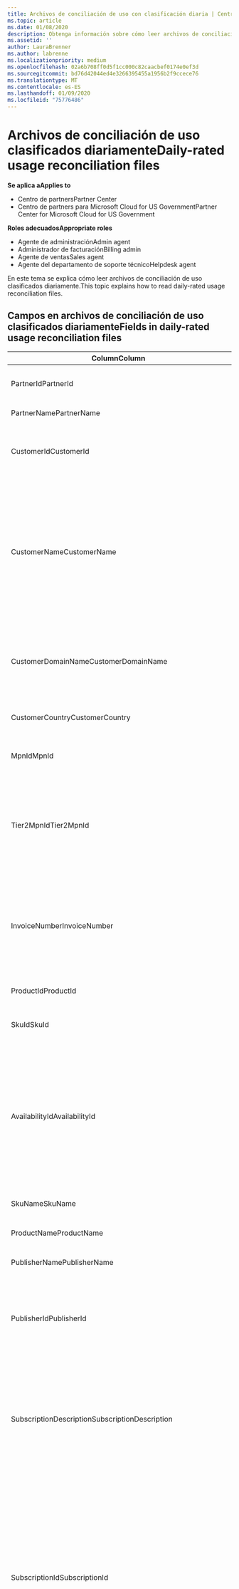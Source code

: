 ```yaml
---
title: Archivos de conciliación de uso con clasificación diaria | Centro de Partners
ms.topic: article
ms.date: 01/08/2020
description: Obtenga información sobre cómo leer archivos de conciliación de uso clasificados diariamente en el centro de Partners.
ms.assetid: ''
author: LauraBrenner
ms.author: labrenne
ms.localizationpriority: medium
ms.openlocfilehash: 02a6b708ff0d5f1cc000c82caacbef0174e0ef3d
ms.sourcegitcommit: bd76d42044ed4e3266395455a1956b2f9ccece76
ms.translationtype: MT
ms.contentlocale: es-ES
ms.lasthandoff: 01/09/2020
ms.locfileid: "75776486"
---
```

# <a name="daily-rated-usage-reconciliation-files"></a><span data-ttu-id="ee2bd-103">Archivos de conciliación de uso clasificados diariamente</span><span class="sxs-lookup"><span data-stu-id="ee2bd-103">Daily-rated usage reconciliation files</span></span>

<span data-ttu-id="ee2bd-104">**Se aplica a**</span><span class="sxs-lookup"><span data-stu-id="ee2bd-104">**Applies to**</span></span>

- <span data-ttu-id="ee2bd-105">Centro de partners</span><span class="sxs-lookup"><span data-stu-id="ee2bd-105">Partner Center</span></span>
- <span data-ttu-id="ee2bd-106">Centro de partners para Microsoft Cloud for US Government</span><span class="sxs-lookup"><span data-stu-id="ee2bd-106">Partner Center for Microsoft Cloud for US Government</span></span>

<span data-ttu-id="ee2bd-107">**Roles adecuados**</span><span class="sxs-lookup"><span data-stu-id="ee2bd-107">**Appropriate roles**</span></span>

- <span data-ttu-id="ee2bd-108">Agente de administración</span><span class="sxs-lookup"><span data-stu-id="ee2bd-108">Admin agent</span></span>
- <span data-ttu-id="ee2bd-109">Administrador de facturación</span><span class="sxs-lookup"><span data-stu-id="ee2bd-109">Billing admin</span></span>
- <span data-ttu-id="ee2bd-110">Agente de ventas</span><span class="sxs-lookup"><span data-stu-id="ee2bd-110">Sales agent</span></span>
- <span data-ttu-id="ee2bd-111">Agente del departamento de soporte técnico</span><span class="sxs-lookup"><span data-stu-id="ee2bd-111">Helpdesk agent</span></span>

<span data-ttu-id="ee2bd-112">En este tema se explica cómo leer archivos de conciliación de uso clasificados diariamente.</span><span class="sxs-lookup"><span data-stu-id="ee2bd-112">This topic explains how to read daily-rated usage reconciliation files.</span></span>

## <a name="fields-in-daily-rated-usage-reconciliation-files"></a><span data-ttu-id="ee2bd-113">Campos en archivos de conciliación de uso clasificados diariamente</span><span class="sxs-lookup"><span data-stu-id="ee2bd-113">Fields in daily-rated usage reconciliation files</span></span>

| <span data-ttu-id="ee2bd-114">Column</span><span class="sxs-lookup"><span data-stu-id="ee2bd-114">Column</span></span> | <span data-ttu-id="ee2bd-115">Descripción</span><span class="sxs-lookup"><span data-stu-id="ee2bd-115">Description</span></span> |
| ------ | ----------- |
| <span data-ttu-id="ee2bd-116">PartnerId</span><span class="sxs-lookup"><span data-stu-id="ee2bd-116">PartnerId</span></span> | <span data-ttu-id="ee2bd-117">Identificador del asociado en formato GUID.</span><span class="sxs-lookup"><span data-stu-id="ee2bd-117">Partner identifier in GUID format.</span></span> |
| <span data-ttu-id="ee2bd-118">PartnerName</span><span class="sxs-lookup"><span data-stu-id="ee2bd-118">PartnerName</span></span> | <span data-ttu-id="ee2bd-119">Nombre del asociado.</span><span class="sxs-lookup"><span data-stu-id="ee2bd-119">Partner name.</span></span> |
| <span data-ttu-id="ee2bd-120">CustomerId</span><span class="sxs-lookup"><span data-stu-id="ee2bd-120">CustomerId</span></span> | <span data-ttu-id="ee2bd-121">Identificador único de Microsoft para el cliente en formato GUID.</span><span class="sxs-lookup"><span data-stu-id="ee2bd-121">Unique Microsoft identifier for the customer in GUID format.</span></span> |
| <span data-ttu-id="ee2bd-122">CustomerName</span><span class="sxs-lookup"><span data-stu-id="ee2bd-122">CustomerName</span></span> | <span data-ttu-id="ee2bd-123">Nombre de la organización del cliente según se indica en el Centro de partners.</span><span class="sxs-lookup"><span data-stu-id="ee2bd-123">Customer's organization name as reported in Partner Center.</span></span> <span data-ttu-id="ee2bd-124">*Esta columna es muy importante para conciliar la factura con la información del sistema.*</span><span class="sxs-lookup"><span data-stu-id="ee2bd-124">*This column is very important for reconciling the invoice with your system information.*</span></span> |
| <span data-ttu-id="ee2bd-125">CustomerDomainName</span><span class="sxs-lookup"><span data-stu-id="ee2bd-125">CustomerDomainName</span></span> | <span data-ttu-id="ee2bd-126">El nombre de dominio del cliente.</span><span class="sxs-lookup"><span data-stu-id="ee2bd-126">The customer's domain name.</span></span> <span data-ttu-id="ee2bd-127">No está disponible para la actividad actual.</span><span class="sxs-lookup"><span data-stu-id="ee2bd-127">Not available for current activity.</span></span> |
| <span data-ttu-id="ee2bd-128">CustomerCountry</span><span class="sxs-lookup"><span data-stu-id="ee2bd-128">CustomerCountry</span></span> | <span data-ttu-id="ee2bd-129">El país donde se encuentra el cliente.</span><span class="sxs-lookup"><span data-stu-id="ee2bd-129">The country in which the customer is located.</span></span> |
| <span data-ttu-id="ee2bd-130">MpnId</span><span class="sxs-lookup"><span data-stu-id="ee2bd-130">MpnId</span></span> | <span data-ttu-id="ee2bd-131">Identificador de MPN del asociado de CSP.</span><span class="sxs-lookup"><span data-stu-id="ee2bd-131">MPN identifier of the CSP partner.</span></span> |
| <span data-ttu-id="ee2bd-132">Tier2MpnId</span><span class="sxs-lookup"><span data-stu-id="ee2bd-132">Tier2MpnId</span></span> | <span data-ttu-id="ee2bd-133">Identificador de MPN del distribuidor de registro de la suscripción.</span><span class="sxs-lookup"><span data-stu-id="ee2bd-133">MPN identifier of the reseller of record for the subscription.</span></span> <span data-ttu-id="ee2bd-134">No está disponible para la actividad actual.</span><span class="sxs-lookup"><span data-stu-id="ee2bd-134">Not available for current activity.</span></span> |
| <span data-ttu-id="ee2bd-135">InvoiceNumber</span><span class="sxs-lookup"><span data-stu-id="ee2bd-135">InvoiceNumber</span></span> | <span data-ttu-id="ee2bd-136">Número de factura donde aparece la transacción especificada.</span><span class="sxs-lookup"><span data-stu-id="ee2bd-136">Invoice number where the specified transaction appears.</span></span> <span data-ttu-id="ee2bd-137">No está disponible para la actividad actual.</span><span class="sxs-lookup"><span data-stu-id="ee2bd-137">Not available for current activity.</span></span> |
| <span data-ttu-id="ee2bd-138">ProductId</span><span class="sxs-lookup"><span data-stu-id="ee2bd-138">ProductId</span></span> | <span data-ttu-id="ee2bd-139">Identificador del producto.</span><span class="sxs-lookup"><span data-stu-id="ee2bd-139">The identifier for the product.</span></span> |
| <span data-ttu-id="ee2bd-140">SkuId</span><span class="sxs-lookup"><span data-stu-id="ee2bd-140">SkuId</span></span> | <span data-ttu-id="ee2bd-141">Identificador de una SKU determinada.</span><span class="sxs-lookup"><span data-stu-id="ee2bd-141">The identifier for a particular SKU.</span></span> |
| <span data-ttu-id="ee2bd-142">AvailabilityId</span><span class="sxs-lookup"><span data-stu-id="ee2bd-142">AvailabilityId</span></span> | <span data-ttu-id="ee2bd-143">Identificador de la disponibilidad de una SKU determinada.</span><span class="sxs-lookup"><span data-stu-id="ee2bd-143">The identifier for a particular SKU's availability.</span></span> <span data-ttu-id="ee2bd-144">Esto muestra si la SKU está disponible para su compra en el país determinado, la moneda, el segmento del sector, etc.</span><span class="sxs-lookup"><span data-stu-id="ee2bd-144">This shows whether the SKU is available for purchase in the given country, currency, industry segment, etc.</span></span> |
| <span data-ttu-id="ee2bd-145">SkuName</span><span class="sxs-lookup"><span data-stu-id="ee2bd-145">SkuName</span></span> | <span data-ttu-id="ee2bd-146">Título para un SKU concreto.</span><span class="sxs-lookup"><span data-stu-id="ee2bd-146">The title for a particular SKU.</span></span> |
| <span data-ttu-id="ee2bd-147">ProductName</span><span class="sxs-lookup"><span data-stu-id="ee2bd-147">ProductName</span></span> | <span data-ttu-id="ee2bd-148">Nombre del producto.</span><span class="sxs-lookup"><span data-stu-id="ee2bd-148">The name of the product.</span></span> |
| <span data-ttu-id="ee2bd-149">PublisherName</span><span class="sxs-lookup"><span data-stu-id="ee2bd-149">PublisherName</span></span> | <span data-ttu-id="ee2bd-150">Nombre del publicador.</span><span class="sxs-lookup"><span data-stu-id="ee2bd-150">The name of the publisher.</span></span> |
| <span data-ttu-id="ee2bd-151">PublisherId</span><span class="sxs-lookup"><span data-stu-id="ee2bd-151">PublisherId</span></span> | <span data-ttu-id="ee2bd-152">Identificador del publicador en formato GUID.</span><span class="sxs-lookup"><span data-stu-id="ee2bd-152">The identifier of the publisher in GUID format.</span></span> <span data-ttu-id="ee2bd-153">No está disponible para la actividad actual.</span><span class="sxs-lookup"><span data-stu-id="ee2bd-153">Not available for current activity.</span></span> |
| <span data-ttu-id="ee2bd-154">SubscriptionDescription</span><span class="sxs-lookup"><span data-stu-id="ee2bd-154">SubscriptionDescription</span></span> | <span data-ttu-id="ee2bd-155">Nombre de la oferta de servicio adquirida por el cliente, según se define en la lista de precios.</span><span class="sxs-lookup"><span data-stu-id="ee2bd-155">The name of the service offering purchased by the customer, as defined in the price list.</span></span> <span data-ttu-id="ee2bd-156">(Este campo es idéntico a **nombredeoferta**).</span><span class="sxs-lookup"><span data-stu-id="ee2bd-156">(This is an identical field to **OfferName**).</span></span> |
| <span data-ttu-id="ee2bd-157">SubscriptionId</span><span class="sxs-lookup"><span data-stu-id="ee2bd-157">SubscriptionId</span></span> | <span data-ttu-id="ee2bd-158">Identificador único de una suscripción en la plataforma de facturación de Microsoft.</span><span class="sxs-lookup"><span data-stu-id="ee2bd-158">Unique identifier for a subscription in the Microsoft billing platform.</span></span> <span data-ttu-id="ee2bd-159">No se usa para la conciliación.</span><span class="sxs-lookup"><span data-stu-id="ee2bd-159">Not used for reconciliation.</span></span> <span data-ttu-id="ee2bd-160">*Este identificador no es el mismo que el **identificador de suscripción** en la consola de administración de socios comerciales.*</span><span class="sxs-lookup"><span data-stu-id="ee2bd-160">*This identifier is not the same as the **Subscription ID** on the partner admin console.*</span></span> |
| <span data-ttu-id="ee2bd-161">ChargeStartDate</span><span class="sxs-lookup"><span data-stu-id="ee2bd-161">ChargeStartDate</span></span> | <span data-ttu-id="ee2bd-162">Fecha de inicio del ciclo de facturación (excepto cuando se presentan fechas de datos de uso latente previamente no cargados del ciclo de facturación anterior).</span><span class="sxs-lookup"><span data-stu-id="ee2bd-162">Start date of the billing cycle (except when presenting dates of previously uncharged latent usage data from the previous billing cycle).</span></span> <span data-ttu-id="ee2bd-163">La hora siempre corresponde al comienzo del día, 0:00.</span><span class="sxs-lookup"><span data-stu-id="ee2bd-163">The time is always the beginning of the day, 0:00.</span></span> |
| <span data-ttu-id="ee2bd-164">ChargeEndDate</span><span class="sxs-lookup"><span data-stu-id="ee2bd-164">ChargeEndDate</span></span> | <span data-ttu-id="ee2bd-165">Fecha final del ciclo de facturación (excepto cuando se presentan fechas de datos de uso latente previamente no cargados del ciclo de biling anterior).</span><span class="sxs-lookup"><span data-stu-id="ee2bd-165">End date of billing cycle (except when presenting dates of previously uncharged latent usage data from the previous biling cycle).</span></span> <span data-ttu-id="ee2bd-166">La hora siempre corresponde al fin del día, 23:59.</span><span class="sxs-lookup"><span data-stu-id="ee2bd-166">The time is always the end of the day, 23:59.</span></span> |
| <span data-ttu-id="ee2bd-167">UsageDate</span><span class="sxs-lookup"><span data-stu-id="ee2bd-167">UsageDate</span></span> | <span data-ttu-id="ee2bd-168">Fecha del uso del servicio.</span><span class="sxs-lookup"><span data-stu-id="ee2bd-168">Date of service usage.</span></span> |
| <span data-ttu-id="ee2bd-169">MeterType</span><span class="sxs-lookup"><span data-stu-id="ee2bd-169">MeterType</span></span> | <span data-ttu-id="ee2bd-170">Tipo de medidor.</span><span class="sxs-lookup"><span data-stu-id="ee2bd-170">The type of meter.</span></span> |
| <span data-ttu-id="ee2bd-171">MeterCategory</span><span class="sxs-lookup"><span data-stu-id="ee2bd-171">MeterCategory</span></span> | <span data-ttu-id="ee2bd-172">Identifica el servicio de nivel superior para el uso.</span><span class="sxs-lookup"><span data-stu-id="ee2bd-172">The top-level service for the usage.</span></span> |
| <span data-ttu-id="ee2bd-173">MeterId</span><span class="sxs-lookup"><span data-stu-id="ee2bd-173">MeterId</span></span> | <span data-ttu-id="ee2bd-174">Identificador del medidor que se está usando.</span><span class="sxs-lookup"><span data-stu-id="ee2bd-174">The identifier for the meter being used.</span></span> |
| <span data-ttu-id="ee2bd-175">MeterSubCategory</span><span class="sxs-lookup"><span data-stu-id="ee2bd-175">MeterSubCategory</span></span> | <span data-ttu-id="ee2bd-176">El tipo de servicio de Azure, que puede afectar a la tarifa.</span><span class="sxs-lookup"><span data-stu-id="ee2bd-176">The type of Azure service, which can affect the rate.</span></span> |
| <span data-ttu-id="ee2bd-177">MeterName</span><span class="sxs-lookup"><span data-stu-id="ee2bd-177">MeterName</span></span> | <span data-ttu-id="ee2bd-178">Unidad de medida del medidor que se está consumiendo.</span><span class="sxs-lookup"><span data-stu-id="ee2bd-178">The unit of measure for the meter being consumed.</span></span> |
| <span data-ttu-id="ee2bd-179">MeterRegion</span><span class="sxs-lookup"><span data-stu-id="ee2bd-179">MeterRegion</span></span> | <span data-ttu-id="ee2bd-180">Esta columna identifica la ubicación de un centro de datos dentro de la región para los servicios donde esto se aplica y rellena.</span><span class="sxs-lookup"><span data-stu-id="ee2bd-180">This column identifies the location of a data center within the region for services where this is applicable and populated.</span></span> |
| <span data-ttu-id="ee2bd-181">Unidad</span><span class="sxs-lookup"><span data-stu-id="ee2bd-181">Unit</span></span> | <span data-ttu-id="ee2bd-182">Unidad del **nombre**del recurso.</span><span class="sxs-lookup"><span data-stu-id="ee2bd-182">The unit of the resource **Name**.</span></span> |
| <span data-ttu-id="ee2bd-183">ResourceLocation</span><span class="sxs-lookup"><span data-stu-id="ee2bd-183">ResourceLocation</span></span> | <span data-ttu-id="ee2bd-184">Centro de datos en el que se está ejecutando el medidor.</span><span class="sxs-lookup"><span data-stu-id="ee2bd-184">The data center where the meter is running.</span></span> |
| <span data-ttu-id="ee2bd-185">ConsumedService</span><span class="sxs-lookup"><span data-stu-id="ee2bd-185">ConsumedService</span></span> | <span data-ttu-id="ee2bd-186">El servicio de la plataforma Azure que ha usado.</span><span class="sxs-lookup"><span data-stu-id="ee2bd-186">The Azure platform service that you used.</span></span> |
| <span data-ttu-id="ee2bd-187">ResourceGroup</span><span class="sxs-lookup"><span data-stu-id="ee2bd-187">ResourceGroup</span></span> | <span data-ttu-id="ee2bd-188">Representa un contenedor que contiene los recursos relacionados de una solución de Azure.</span><span class="sxs-lookup"><span data-stu-id="ee2bd-188">Represents a container that holds related resources for an Azure solution,</span></span> |
| <span data-ttu-id="ee2bd-189">ResourceURI</span><span class="sxs-lookup"><span data-stu-id="ee2bd-189">ResourceURI</span></span> | <span data-ttu-id="ee2bd-190">URI del recurso que se va a usar.</span><span class="sxs-lookup"><span data-stu-id="ee2bd-190">The URI of the resource being used.</span></span> |
| <span data-ttu-id="ee2bd-191">ChargeType</span><span class="sxs-lookup"><span data-stu-id="ee2bd-191">ChargeType</span></span> | <span data-ttu-id="ee2bd-192">Tipo de cargo o ajuste.</span><span class="sxs-lookup"><span data-stu-id="ee2bd-192">The type of charge or adjustment.</span></span> <span data-ttu-id="ee2bd-193">No está disponible para la actividad actual.</span><span class="sxs-lookup"><span data-stu-id="ee2bd-193">Not available for current activity.</span></span> |
| <span data-ttu-id="ee2bd-194">UnitPrice</span><span class="sxs-lookup"><span data-stu-id="ee2bd-194">UnitPrice</span></span> | <span data-ttu-id="ee2bd-195">Precio por licencia, tal como se publicó en la lista de precios en el momento de la compra.</span><span class="sxs-lookup"><span data-stu-id="ee2bd-195">Price per license, as published in the price list at the time of purchase.</span></span> <span data-ttu-id="ee2bd-196">Asegúrese de que este precio coincida con la información almacenada en el sistema de facturación durante la conciliación.</span><span class="sxs-lookup"><span data-stu-id="ee2bd-196">Make sure this price matches the information stored in your billing system during reconciliation.</span></span> |
| <span data-ttu-id="ee2bd-197">Cantidad</span><span class="sxs-lookup"><span data-stu-id="ee2bd-197">Quantity</span></span> | <span data-ttu-id="ee2bd-198">Número de licencias.</span><span class="sxs-lookup"><span data-stu-id="ee2bd-198">Number of licenses.</span></span> <span data-ttu-id="ee2bd-199">Asegúrese de que este precio coincida con la información almacenada en el sistema de facturación durante la conciliación.</span><span class="sxs-lookup"><span data-stu-id="ee2bd-199">Make sure this price matches the information stored in your billing system during reconciliation.</span></span> |
| <span data-ttu-id="ee2bd-200">UnitType</span><span class="sxs-lookup"><span data-stu-id="ee2bd-200">UnitType</span></span> | <span data-ttu-id="ee2bd-201">Tipo de unidad en la que se carga el medidor.</span><span class="sxs-lookup"><span data-stu-id="ee2bd-201">The type of unit the meter is charged in.</span></span> <span data-ttu-id="ee2bd-202">No está disponible para la actividad actual.</span><span class="sxs-lookup"><span data-stu-id="ee2bd-202">Not available for current activity.</span></span> |
| <span data-ttu-id="ee2bd-203">BillingPreTaxTotal</span><span class="sxs-lookup"><span data-stu-id="ee2bd-203">BillingPreTaxTotal</span></span> | <span data-ttu-id="ee2bd-204">Importe total de facturación antes de los impuestos.</span><span class="sxs-lookup"><span data-stu-id="ee2bd-204">Total billing amount before taxes.</span></span> |
| <span data-ttu-id="ee2bd-205">BillingCurrency</span><span class="sxs-lookup"><span data-stu-id="ee2bd-205">BillingCurrency</span></span> | <span data-ttu-id="ee2bd-206">La moneda en la región geográfica del cliente.</span><span class="sxs-lookup"><span data-stu-id="ee2bd-206">The currency in the customer's geographic region.</span></span> |
| <span data-ttu-id="ee2bd-207">PricingPreTaxTotal</span><span class="sxs-lookup"><span data-stu-id="ee2bd-207">PricingPreTaxTotal</span></span> | <span data-ttu-id="ee2bd-208">Los precios antes de que se agreguen los impuestos.</span><span class="sxs-lookup"><span data-stu-id="ee2bd-208">The pricing before taxes are added.</span></span> |
| <span data-ttu-id="ee2bd-209">PricingCurrency</span><span class="sxs-lookup"><span data-stu-id="ee2bd-209">PricingCurrency</span></span> | <span data-ttu-id="ee2bd-210">La moneda en la lista de precios.</span><span class="sxs-lookup"><span data-stu-id="ee2bd-210">The currency in the price list.</span></span> |
| <span data-ttu-id="ee2bd-211">ServiceInfo1</span><span class="sxs-lookup"><span data-stu-id="ee2bd-211">ServiceInfo1</span></span> | <span data-ttu-id="ee2bd-212">El número de conexiones Service Bus aprovisionadas y utilizadas en un día determinado.</span><span class="sxs-lookup"><span data-stu-id="ee2bd-212">The number of Service Bus connections that were provisioned and utilized on a given day.</span></span> |
| <span data-ttu-id="ee2bd-213">ServiceInfo2</span><span class="sxs-lookup"><span data-stu-id="ee2bd-213">ServiceInfo2</span></span> | <span data-ttu-id="ee2bd-214">Campo heredado que captura los metadatos específicos del servicio opcionales.</span><span class="sxs-lookup"><span data-stu-id="ee2bd-214">A legacy field that captures optional service-specific metadata.</span></span> |
| <span data-ttu-id="ee2bd-215">Etiquetas</span><span class="sxs-lookup"><span data-stu-id="ee2bd-215">Tags</span></span> | <span data-ttu-id="ee2bd-216">Representa una organización lógica de recursos de Azure establecida por el usuario.</span><span class="sxs-lookup"><span data-stu-id="ee2bd-216">Represents a logical organization of Azure resources set by the user.</span></span> |
| <span data-ttu-id="ee2bd-217">AdditionalInfo</span><span class="sxs-lookup"><span data-stu-id="ee2bd-217">AdditionalInfo</span></span> | <span data-ttu-id="ee2bd-218">Cualquier información adicional no incluida en otras columnas.</span><span class="sxs-lookup"><span data-stu-id="ee2bd-218">Any additional information not covered in other columns.</span></span> |
| <span data-ttu-id="ee2bd-219">EffectiveUnitPrice</span><span class="sxs-lookup"><span data-stu-id="ee2bd-219">EffectiveUnitPrice</span></span> | <span data-ttu-id="ee2bd-220">El valor real que se cobra por unidad, incluidos los descuentos, el crédito acumulado, etc.</span><span class="sxs-lookup"><span data-stu-id="ee2bd-220">The actual value charged per unit, including any discounts, earned credit, etc.</span></span> |
| <span data-ttu-id="ee2bd-221">PCToBCExchangeRate</span><span class="sxs-lookup"><span data-stu-id="ee2bd-221">PCToBCExchangeRate</span></span> | <span data-ttu-id="ee2bd-222">Tasa de cambio que se aplica para la moneda de facturación.</span><span class="sxs-lookup"><span data-stu-id="ee2bd-222">Exchange rate applied for pricing currency to billing currency.</span></span> |
| <span data-ttu-id="ee2bd-223">PCToBCExchangeRateDate</span><span class="sxs-lookup"><span data-stu-id="ee2bd-223">PCToBCExchangeRateDate</span></span> | <span data-ttu-id="ee2bd-224">Fecha en la que se determina la moneda de los precios de la moneda de facturación.</span><span class="sxs-lookup"><span data-stu-id="ee2bd-224">The date on which the pricing currency to the billing currency is determined.</span></span> |
| <span data-ttu-id="ee2bd-225">EntitlementId</span><span class="sxs-lookup"><span data-stu-id="ee2bd-225">EntitlementId</span></span> | <span data-ttu-id="ee2bd-226">Representa el identificador de suscripción de Azure.</span><span class="sxs-lookup"><span data-stu-id="ee2bd-226">Represents the Azure Subscription ID.</span></span> |
| <span data-ttu-id="ee2bd-227">EntitlementDescription</span><span class="sxs-lookup"><span data-stu-id="ee2bd-227">EntitlementDescription</span></span> | <span data-ttu-id="ee2bd-228">Representa el nombre del identificador de suscripción de Azure.</span><span class="sxs-lookup"><span data-stu-id="ee2bd-228">Represents the name of the Azure Subscription ID.</span></span> |
| <span data-ttu-id="ee2bd-229">PartnerEarnedCreditPercentage</span><span class="sxs-lookup"><span data-stu-id="ee2bd-229">PartnerEarnedCreditPercentage</span></span> | <span data-ttu-id="ee2bd-230">Muestra el PartnerEarnedCredit del elemento de línea.</span><span class="sxs-lookup"><span data-stu-id="ee2bd-230">Displays the PartnerEarnedCredit for the line item.</span></span> <span data-ttu-id="ee2bd-231">El crédito obtenido será 0 o 15 por ciento</span><span class="sxs-lookup"><span data-stu-id="ee2bd-231">Earned credit will be either 0 or 15 percent</span></span> |
